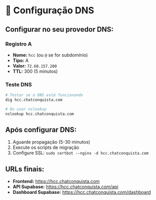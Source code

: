 # 📡 Configuração DNS

## Configurar no seu provedor DNS:

### Registro A
- **Nome:** `hcc` (ou `@` se for subdomínio)
- **Tipo:** A
- **Valor:** `72.60.157.200`
- **TTL:** 300 (5 minutos)

### Teste DNS
```bash
# Testar se o DNS está funcionando
dig hcc.chatconquista.com

# Ou usar nslookup
nslookup hcc.chatconquista.com
```

## Após configurar DNS:
1. Aguarde propagação (5-30 minutos)
2. Execute os scripts de migração
3. Configure SSL: `sudo certbot --nginx -d hcc.chatconquista.com`

## URLs finais:
- **Frontend:** https://hcc.chatconquista.com
- **API Supabase:** https://hcc.chatconquista.com/api
- **Dashboard Supabase:** https://hcc.chatconquista.com/dashboard